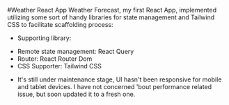 #Weather React App
Weather Forecast, my first React App, implemented utilizing some sort of handy libraries for state management and Tailwind CSS to facilitate scaffolding process:
- Supporting library:
 + Remote state management: React Query
 + Router: React Router Dom
 + CSS Supporter: Tailwind CSS
- It's still under maintenance stage, UI hasn't been responsive for mobile and tablet devices. I have not concerned 'bout performance related issue, but soon updated it to a fresh one.

